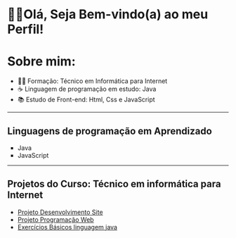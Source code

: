 
<!--
**Denilson-B-Sousa/Denilson-B-Sousa** is a ✨ _special_ ✨ repository because its `README.md` (this file) appears on your GitHub profile.-->
<h1> 🖐🏽Olá, Seja Bem-vindo(a) ao meu Perfil!</h1>

<h1> Sobre mim:</h1>
  <ul>
   <li> 👨‍🎓 Formação: Técnico em Informática para Internet </li>
   <li> ☕ Linguagem de programação em estudo: Java </li>
   <li> 📚 Estudo de Front-end: Html, Css e JavaScript</li>
  </ul>
<hr>
<h2> Linguagens de programação em Aprendizado</h2>
   <ul type="square">
      <li>Java</li>
      <li>JavaScript </li>
   </ul>

<hr>

<h2>Projetos do Curso: Técnico em informática para Internet </h2>
  <ul>
      <li><a href="#">Projeto Desenvolvimento Site</a></li>
      <li><a href="#">Projeto Programação Web</a></li>
      <li><a href="#">Exercícios Básicos linguagem java</a> </li>
      
  </ul>
